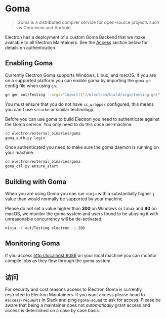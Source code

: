 # Goma

> Goma is a distributed compiler service for open-source projects such as Chromium and Android.

Electron has a deployment of a custom Goma Backend that we make available to all Electron Maintainers.  See the [Access](#access) section below for details on authentication.

## Enabling Goma

Currently Electron Goma supports Windows, Linux, and macOS.  If you are on a supported platform you can enable goma by importing the `goma.gn` config file when using `gn`.

```bash
gn gen out/Testing --args="import(\"//electron/build/args/testing.gn\") import(\"//electron/build/args/goma.gn\")"
```

You must ensure that you do not have `cc_wrapper` configured, this means you can't use `sccache` or similar technology.

Before you can use goma to build Electron you need to authenticate against the Goma service.  You only need to do this once per-machine.

```bash
cd electron/external_binaries/goma
goma_auth.py login
```

Once authenticated you need to make sure the goma daemon is running on your machine.

```bash
cd electron/external_binaries/goma
goma_ctl.py ensure_start
```

## Building with Goma

When you are using Goma you can run `ninja` with a substantially higher `j` value than would normally be supported by your machine.

Please do not set a value higher than **300** on Windows or Linux and **80** on macOS, we monitor the goma system and users found to be abusing it with unreasonable concurrency will be de-activated.

```bash
ninja -C out/Testing electron -j 200
```

## Monitoring Goma

If you access [http://localhost:8088](http://localhost:8088) on your local machine you can monitor compile jobs as they flow through the goma system.

## 访问

For security and cost reasons access to Electron Goma is currently restricted to Electron Maintainers.  If you want access please head to `#access-requests` in Slack and ping `@goma-squad` to ask for access.  Please be aware that being a maintainer does not *automatically* grant access and access is determined on a case by case basis.
